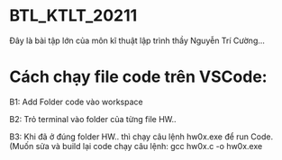 # BTL_KTLT_20211
Đây là bài tập lớn của môn kĩ thuật lập trình thầy Nguyễn Trí Cường...

# Cách chạy file code trên VSCode:
B1: Add Folder code vào workspace  

B2: Trỏ terminal vào folder của từng file HW..  

B3: Khi đã ở đúng folder HW.. thì chạy câu lệnh hw0x.exe để run Code. (Muốn sửa và build lại code chạy câu lệnh: gcc hw0x.c -o hw0x.exe

